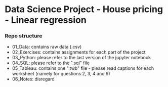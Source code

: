 # Data Science Project - House pricing - Linear regression

### Repo structure

* 01_Data: contains raw data (.csv)
* 02_Exercises: contains assignments for each part of the project
* 03_Python: please refer to the last version of the jupyter notebook
* 04_SQL: please refer to the ".sql" file
* 05_Tableau: contains one ".twb" file - please read captions for each worksheet (namely for questions 2, 3, 4 and 9)
* 06_Notes: disregard
